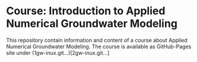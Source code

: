# Course: Introduction to Applied Numerical Groundwater Modeling

This repository contain information and content of a course about Applied Numerical Groundwater Modeling. The course is available as GitHub-Pages site under (1gw-inux.git...)[2gw-inux.git...]